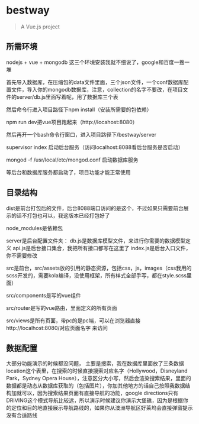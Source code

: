 # bestway

> A Vue.js project

## 所需环境


nodejs + vue + mongodb
这三个环境安装我就不细说了，google和百度一搜一堆

首先导入数据库，在压缩包的data文件里面，三个json文件，一个conf数据库配置文件，导入你的mongodb数据库，注意，collection的名字不要改，在项目文件的server/db.js里面写着呢，用了数据库三个表

然后命令行进入项目路径下npm install（安装所需要的包依赖）

npm run dev把vue项目跑起来（http://locahost:8080）

然后再开一个bash命令行窗口，进入项目路径下/bestway/server

supervisor index 启动后台服务（访问localhost:8088看后台服务是否启动）


mongod -f /usr/local/etc/mongod.conf 启动数据库服务

等后台和数据库服务都启动了，项目功能才能正常使用

## 目录结构

dist是前台打包后的文件，后台8088端口访问的是这个，不过如果只需要前台展示的话不打包也可以，我这版本已经打包好了

node_modules是依赖包

server是后台配置文件夹：
db.js是数据库模型文件，来进行你需要的数据模型定义
api.js是后台接口集合，我把所有接口都写在这里了
index.js是后台入口文件，你不需要修改

src是前台，src/assets放的引用的静态资源，包括css，js，images（css我用的scss开发的，需要kola编译，没使用框架，所有样式全部手写，都在style.scss里面）

src/components是写的vue组件

src/router是写的vue路由，里面定义的所有页面

src/views是所有页面，带pc的是pc端，可以在浏览器直接http://localhost:8080/对应页面名字 来访问

## 数据配置
大部分功能演示的时候都没问题， 主要是搜索，我在数据库里面放了三条数据location这个表里，在搜索的时候直接搜索对应名字（Hollywood，Disneyland Park，Sydney Opera House），注意区分大小写，然后会渲染搜索结果，里面的数据都是动态从数据库获取的（包括图片），你加其他地方的话自己按照我数据结构加就可以，因为搜索结果页面有直接导航的功能，google directions只有DRIVING这个模式导航比较远，所以演示时候建议你演示大堡礁，因为是根据你的定位和目的地直接展示导航路线的，如果你从澳洲导航区好莱坞会直接弹窗提示没有合适路线
